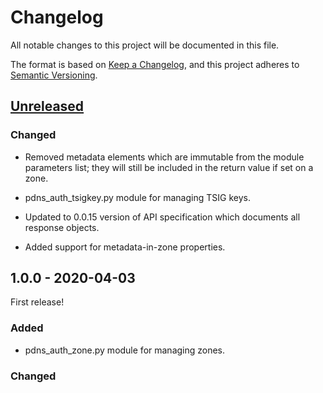 # Changelog

All notable changes to this project will be documented in this file.

The format is based on [Keep a Changelog](https://keepachangelog.com/en/1.0.0/),
and this project adheres to [Semantic Versioning](https://semver.org/spec/v2.0.0.html).

## [Unreleased]

### Changed

- Removed metadata elements which are immutable from the module parameters list;
  they will still be included in the return value if set on a zone.

- pdns_auth_tsigkey.py module for managing TSIG keys.

- Updated to 0.0.15 version of API specification which documents all response objects.

- Added support for metadata-in-zone properties.

## 1.0.0 - 2020-04-03

First release!

### Added

- pdns_auth_zone.py module for managing zones.

### Changed

[unreleased]: https://github.com/kpfleming/ansible-pdns-auth-api/compare/v1.0.0...HEAD
